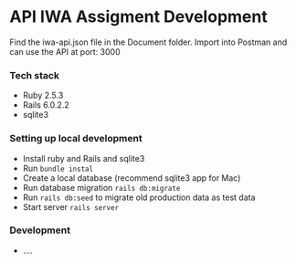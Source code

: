 # API IWA Assigment Development

Find the iwa-api.json file in the Document folder. Import into Postman and can use the API at port: 3000

### Tech stack

- Ruby 2.5.3
- Rails 6.0.2.2
- sqlite3

### Setting up local development

- Install ruby and Rails and sqlite3
- Run `bundle instal`
- Create a local database (recommend sqlite3 app for Mac)
- Run database migration `rails db:migrate`
- Run `rails db:seed` to migrate old production data as test data
- Start server `rails server`

### Development 
* ....
